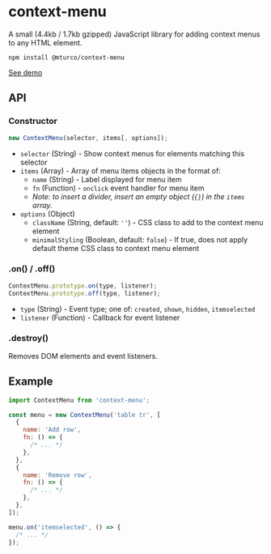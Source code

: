 # context-menu

A small (4.4kb / 1.7kb gzipped) JavaScript library for adding context menus to any HTML element.

```shell
npm install @mturco/context-menu
```

[See demo](https://mturco.github.io/context-menu/)

## API

### Constructor

```js
new ContextMenu(selector, items[, options]);
```

- `selector` (String) - Show context menus for elements matching this selector
- `items` (Array) - Array of menu items objects in the format of:
  - `name` (String) - Label displayed for menu item
  - `fn` (Function) - `onclick` event handler for menu item
  - _Note: to insert a divider, insert an empty object (`{}`) in the `items` array._
- `options` (Object)
  - `className` (String, default: `''`) - CSS class to add to the context menu element
  - `minimalStyling` (Boolean, default: `false`) - If true, does not apply default theme CSS class to context menu element

### .on() / .off()

```js
ContextMenu.prototype.on(type, listener);
ContextMenu.prototype.off(type, listener);
```

- `type` (String) - Event type; one of: `created`, `shown`, `hidden`, `itemselected`
- `listener` (Function) - Callback for event listener

### .destroy()

Removes DOM elements and event listeners.

## Example

```js
import ContextMenu from 'context-menu';

const menu = new ContextMenu('table tr', [
  {
    name: 'Add row',
    fn: () => {
      /* ... */
    },
  },
  {
    name: 'Remove row',
    fn: () => {
      /* ... */
    },
  },
]);

menu.on('itemselected', () => {
  /* ... */
});
```
